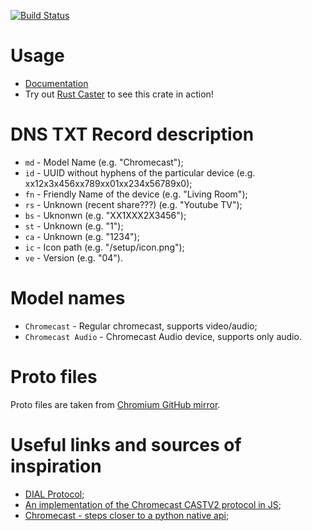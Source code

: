 [![Build Status](https://travis-ci.org/azasypkin/rust-cast.svg?branch=master)](https://travis-ci.org/azasypkin/rust-cast)

# Usage
* [Documentation](https://azasypkin.github.io/rust-cast/)
* Try out [Rust Caster](https://github.com/azasypkin/rust-caster) to see this crate in action!

# DNS TXT Record description

* `md` - Model Name (e.g. "Chromecast");
* `id` - UUID without hyphens of the particular device (e.g. xx12x3x456xx789xx01xx234x56789x0);
* `fn` - Friendly Name of the device (e.g. "Living Room"); 
* `rs` - Unknown (recent share???) (e.g. "Youtube TV");
* `bs` - Uknonwn (e.g. "XX1XXX2X3456");
* `st` - Unknown (e.g. "1");
* `ca` - Unknown (e.g. "1234");
* `ic` - Icon path (e.g. "/setup/icon.png");
* `ve` - Version (e.g. "04").

# Model names

* `Chromecast` - Regular chromecast, supports video/audio;
* `Chromecast Audio` - Chromecast Audio device, supports only audio.

# Proto files

Proto files are taken from [Chromium GitHub mirror](https://github.com/chromium/chromium/tree/97ce436ecedbcd95f1375ab76d10682bef3171b0/components/cast_channel/proto).

# Useful links and sources of inspiration

* [DIAL Protocol](http://www.dial-multiscreen.org/);
* [An implementation of the Chromecast CASTV2 protocol in JS](https://github.com/thibauts/node-castv2);
* [Chromecast - steps closer to a python native api](http://www.clift.org/fred/chromecast-steps-closer-to-a-python-native-api.html);
